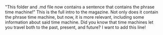 "This folder and .md file now contains a sentence that contains the phrase time machine!" 
This is the full intro to the magazine. Not only does it contain the phrase time machine, but now, it is more relevant, including some information about said time machine. Did you know that time machines let you travel both to the past, present, and future? 
I want to add this line! 

